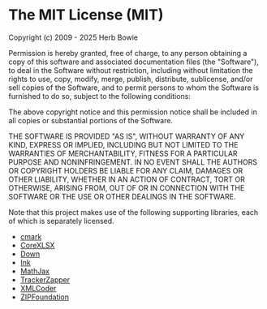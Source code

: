 The MIT License (MIT)
=====================

Copyright (c) 2009 - 2025 Herb Bowie

Permission is hereby granted, free of charge, to any person obtaining a copy of this software and associated documentation files (the "Software"), to deal in the Software without restriction, including without limitation the rights to use, copy, modify, merge, publish, distribute, sublicense, and/or sell copies of the Software, and to permit persons to whom the Software is furnished to do so, subject to the following conditions:

The above copyright notice and this permission notice shall be included in all copies or substantial portions of the Software.

THE SOFTWARE IS PROVIDED "AS IS", WITHOUT WARRANTY OF ANY KIND, EXPRESS OR IMPLIED, INCLUDING BUT NOT LIMITED TO THE WARRANTIES OF MERCHANTABILITY, FITNESS FOR A PARTICULAR PURPOSE AND NONINFRINGEMENT. IN NO EVENT SHALL THE AUTHORS OR COPYRIGHT HOLDERS BE LIABLE FOR ANY CLAIM, DAMAGES OR OTHER LIABILITY, WHETHER IN AN ACTION OF CONTRACT, TORT OR OTHERWISE, ARISING FROM, OUT OF OR IN CONNECTION WITH THE SOFTWARE OR THE USE OR OTHER DEALINGS IN THE SOFTWARE.

Note that this project makes use of the following supporting libraries, each of which is separately licensed. 

* [cmark](https://github.com/commonmark/cmark)
* [CoreXLSX](https://github.com/MaxDesiatov/CoreXLSX)
* [Down](https://github.com/iwasrobbed/Down)
* [Ink](https://github.com/JohnSundell/Ink)
* [MathJax](https://www.mathjax.org)
* [TrackerZapper](https://github.com/rknightuk/TrackerZapper)
* [XMLCoder](https://github.com/MaxDesiatov/XMLCoder)
* [ZIPFoundation](https://github.com/weichsel/ZIPFoundation)
